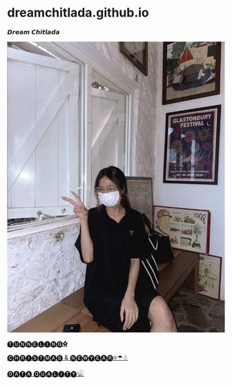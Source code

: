 # dreamchitlada.github.io
 𝘿𝙧𝙚𝙖𝙢 𝘾𝙝𝙞𝙩𝙡𝙖𝙙𝙖

 
![alt text](images/image-clddd.jpeg)

[🅣🅤🅝🅝🅔🅛🅘🅝🅖✿](tunneling.md)

[🅒🅗🅡🅘🅢🅣🅜🅐🅢 & 🅝🅔🅦🅨🅔🅐🅡❄☂☃](e-card.md)

[🅓🅐🅣🅐 🅠🅤🅐🅛🅘🅣🅨𓆤](DataQuality.md)
